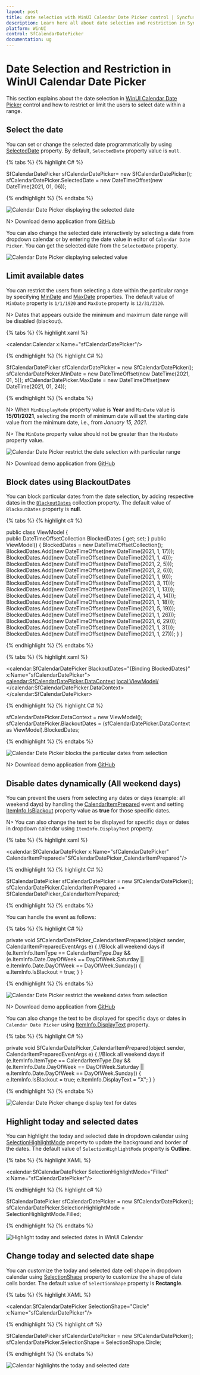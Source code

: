 ```yaml
---
layout: post
title: date selection with WinUI Calendar Date Picker control | Syncfusion
description: Learn here all about date selection and restriction in Syncfusion WinUI Calendar Date Picker control, its elements, and more.
platform: WinUI
control: SfCalendarDatePicker
documentation: ug
---
```


# Date Selection and Restriction in WinUI Calendar Date Picker

This section explains about the date selection in [WinUI Calendar Date Picker](https://www.syncfusion.com/winui-controls/calendar-datepicker) control and how to restrict or limit the users to select date within a range.

## Select the date 

You can set or change the selected date programmatically by using [SelectedDate](https://help.syncfusion.com/cr/winui/Syncfusion.UI.Xaml.Calendar.SfCalendarDatePicker.html#Syncfusion_UI_Xaml_Calendar_SfCalendarDatePicker_SelectedDate) property. By default, `SelectedDate` property value is `null`.

{% tabs %}
{% highlight C# %}

SfCalendarDatePicker sfCalendarDatePicker= new SfCalendarDatePicker();
sfCalendarDatePicker.SelectedDate = new DateTimeOffset(new DateTime(2021, 01, 06));

{% endhighlight %}
{% endtabs %}

![Calendar Date Picker displaying the selected date](Getting-Started_images/Selecteddate.png)

N> Download demo application from [GitHub](https://github.com/SyncfusionExamples/syncfusion-winui-tools-calendardatepicker-examples/blob/main/Samples/Restriction)

You can also change the selected date interactively by selecting a date from dropdown calendar or by entering the date value in editor of `Calendar Date Picker`. You can get the selected date from the `SelectedDate` property.


![Calendar Date Picker displaying selected value](Getting-Started_images/CalendarDatePicker.gif)

## Limit available dates

You can restrict the users from selecting a date within the particular range by specifying [MinDate](https://help.syncfusion.com/cr/winui/Syncfusion.UI.Xaml.Calendar.SfCalendarDatePicker.html#Syncfusion_UI_Xaml_Calendar_SfCalendarDatePicker_MinDate) and [MaxDate](https://help.syncfusion.com/cr/winui/Syncfusion.UI.Xaml.Calendar.SfCalendarDatePicker.html#Syncfusion_UI_Xaml_Calendar_SfCalendarDatePicker_MaxDate) properties. The default value of `MinDate` property is `1/1/1920` and `MaxDate` property is `12/31/2120`.

N> Dates that appears outside the minimum and maximum date range will be disabled (blackout).

{% tabs %}
{% highlight xaml %}

<calendar:Calendar x:Name="sfCalendarDatePicker"/>

{% endhighlight  %}
{% highlight C# %}

SfCalendarDatePicker sfCalendarDatePicker = new SfCalendarDatePicker();
sfCalendarDatePicker.MinDate = new DateTimeOffset(new DateTime(2021, 01, 5));
sfCalendarDatePicker.MaxDate = new DateTimeOffset(new DateTime(2021, 01, 24));

{% endhighlight %}
{% endtabs %}

N> When `MinDisplayMode` property value is **Year** and `MinDate` value is **15/01/2021**, selecting the month of minimum date will set the starting date value from the minimum date, i.e., from *January 15, 2021*.

N> The `MinDate` property value should not be greater than the `MaxDate` property value.

![Calendar Date Picker restrict the date selection with particular range](Getting-Started_images/MinMaxdate.png)

N> Download demo application from [GitHub](https://github.com/SyncfusionExamples/syncfusion-winui-tools-calendardatepicker-examples/blob/main/Samples/Restriction)

## Block dates using BlackoutDates

You can block particular dates from the date selection, by adding respective dates in the [`BlackoutDates`](https://help.syncfusion.com/cr/winui/Syncfusion.UI.Xaml.Calendar.SfCalendarDateRangePicker.html#Syncfusion_UI_Xaml_Calendar_SfCalendarDateRangePicker_BlackoutDates) collection property. The default value of `BlackoutDates` property is **null**.

{% tabs %}
{% highlight c# %}

public class ViewModel
{       
    public DateTimeOffsetCollection BlockedDates { get; set; }
    public ViewModel()
    {
        BlockedDates = new DateTimeOffsetCollection();
        BlockedDates.Add(new DateTimeOffset(new DateTime(2021, 1, 17)));
        BlockedDates.Add(new DateTimeOffset(new DateTime(2021, 1, 4)));
        BlockedDates.Add(new DateTimeOffset(new DateTime(2021, 2, 5)));
        BlockedDates.Add(new DateTimeOffset(new DateTime(2021, 2, 6)));
        BlockedDates.Add(new DateTimeOffset(new DateTime(2021, 1, 9)));
        BlockedDates.Add(new DateTimeOffset(new DateTime(2021, 3, 11)));
        BlockedDates.Add(new DateTimeOffset(new DateTime(2021, 1, 13)));
        BlockedDates.Add(new DateTimeOffset(new DateTime(2021, 4, 14)));
        BlockedDates.Add(new DateTimeOffset(new DateTime(2021, 1, 18)));
        BlockedDates.Add(new DateTimeOffset(new DateTime(2021, 5, 19)));
        BlockedDates.Add(new DateTimeOffset(new DateTime(2021, 1, 26)));
        BlockedDates.Add(new DateTimeOffset(new DateTime(2021, 6, 29)));
        BlockedDates.Add(new DateTimeOffset(new DateTime(2021, 1, 31)));
        BlockedDates.Add(new DateTimeOffset(new DateTime(2021, 1, 27)));
    }
}

{% endhighlight  %}
{% endtabs %}

{% tabs %}
{% highlight xaml %}

<calendar:SfCalendarDatePicker BlackoutDates="{Binding BlockedDates}" 
                     x:Name="sfCalendarDatePicker">
    <calendar:SfCalendarDatePicker.DataContext>
        <local:ViewModel/>
    </calendar:SfCalendarDatePicker.DataContext>
</calendar:SfCalendarDatePicker>

{% endhighlight  %}
{% highlight C# %}

sfCalendarDatePicker.DataContext = new ViewModel();
sfCalendarDatePicker.BlackoutDates = (sfCalendarDatePicker.DataContext as ViewModel).BlockedDates;

{% endhighlight  %}
{% endtabs %}

![Calendar Date Picker blocks the particular dates from selection](Getting-Started_images/BlackoutDates.png)

N> Download demo application from [GitHub](https://github.com/SyncfusionExamples/syncfusion-winui-tools-calendardatepicker-examples/blob/main/Samples/BlockedDates)

## Disable dates dynamically (All weekend days)

You can prevent the users from selecting any dates or days (example: all weekend days) by handling the [CalendarItemPrepared](https://help.syncfusion.com/cr/winui/Syncfusion.UI.Xaml.Calendar.SfCalendarDatePicker.html#Syncfusion_UI_Xaml_Calendar_SfCalendarDatePicker_CalendarItemPrepared) event and setting [ItemInfo.IsBlackout](https://help.syncfusion.com/cr/winui/Syncfusion.UI.Xaml.Calendar.CalendarItemPreparedEventArgs.html#Syncfusion_UI_Xaml_Calendar_CalendarItemPreparedEventArgs_ItemInfo) property value as **true** for those specific dates.

N> You can also change the text to be displayed for specific days or dates in dropdown calendar using `ItemInfo.DisplayText` property.  

{% tabs %}
{% highlight xaml %}

<calendar:SfCalendarDatePicker x:Name="sfCalendarDatePicker"
                               CalendarItemPrepared="SfCalendarDatePicker_CalendarItemPrepared"/>

{% endhighlight %}
{% highlight C# %}

SfCalendarDatePicker sfCalendarDatePicker = new SfCalendarDatePicker();
sfCalendarDatePicker.CalendarItemPrepared += SfCalendarDatePicker_CalendarItemPrepared;

{% endhighlight %}
{% endtabs %}

You can handle the event as follows:

{% tabs %}
{% highlight C# %}

private void SfCalendarDatePicker_CalendarItemPrepared(object sender, CalendarItemPreparedEventArgs e)
{
    //Block all weekend days
    if (e.ItemInfo.ItemType == CalendarItemType.Day &&
        (e.ItemInfo.Date.DayOfWeek == DayOfWeek.Saturday ||
        e.ItemInfo.Date.DayOfWeek == DayOfWeek.Sunday))
    {
        e.ItemInfo.IsBlackout = true;
    }
}

{% endhighlight %}
{% endtabs %}

![Calendar Date Picker restrict the weekend dates from selection](Getting-Started_images/blockweekend.png)

N> Download demo application from [GitHub](https://github.com/SyncfusionExamples/syncfusion-winui-tools-calendardatepicker-examples/blob/main/Samples/BlockedDates)

You can also change the text to be displayed for specific days or dates in `Calendar Date Picker` using [ItemInfo.DisplayText](https://help.syncfusion.com/cr/winui/Syncfusion.UI.Xaml.Calendar.CalendarItemInfo.html#Syncfusion_UI_Xaml_Calendar_CalendarItemInfo_DisplayText) property. 

{% tabs %}
{% highlight C# %}

private void SfCalendarDatePicker_CalendarItemPrepared(object sender, CalendarItemPreparedEventArgs e)
{
    //Block all weekend days
    if (e.ItemInfo.ItemType == CalendarItemType.Day &&
        (e.ItemInfo.Date.DayOfWeek == DayOfWeek.Saturday ||
        e.ItemInfo.Date.DayOfWeek == DayOfWeek.Sunday))
    {
        e.ItemInfo.IsBlackout = true;
        e.ItemInfo.DisplayText = "X";
    }
}

{% endhighlight %}
{% endtabs %}

![Calendar Date Picker change display text for dates](Selection-And-Restriction_images/DisplayText_event.png)

## Highlight today and selected dates

You can highlight the today and selected date in dropdown calendar using [SelectionHighlightMode](https://help.syncfusion.com/cr/winui/Syncfusion.UI.Xaml.Calendar.SfCalendarDatePicker.html#Syncfusion_UI_Xaml_Calendar_SfCalendarDatePicker_SelectionHighlightMode) property to update the background and border of the dates. The default value of `SelectionHighlightMode` property is **Outline**.

{% tabs %}
{% highlight XAML %}

<calendar:SfCalendarDatePicker SelectionHighlightMode="Filled"
                     x:Name="sfCalendarDatePicker"/>

{% endhighlight %}
{% highlight c# %}

SfCalendarDatePicker sfCalendarDatePicker = new SfCalendarDatePicker();
sfCalendarDatePicker.SelectionHighlightMode = SelectionHighlightMode.Filled;

{% endhighlight %}
{% endtabs %}

![Highlight today and selected dates in WinUI Calendar](Selection-And-Restriction_images/selectionHightlightMode.png)

## Change today and selected date shape

 You can customize the today and selected date cell shape in dropdown calendar using [SelectionShape](https://help.syncfusion.com/cr/winui/Syncfusion.UI.Xaml.Calendar.SfCalendarDatePicker.html#Syncfusion_UI_Xaml_Calendar_SfCalendarDatePicker_SelectionShape) property to customize the shape of date cells border. The default value of `SelectionShape` property is **Rectangle**.

{% tabs %}
{% highlight XAML %}

<calendar:SfCalendarDatePicker SelectionShape="Circle"
                     x:Name="sfCalendarDatePicker"/>

{% endhighlight %}
{% highlight c# %}

SfCalendarDatePicker sfCalendarDatePicker = new SfCalendarDatePicker();
sfCalendarDatePicker.SelectionShape = SelectionShape.Circle;

{% endhighlight %}
{% endtabs %}

![Calendar highlights the today and selected date](Selection-And-Restriction_images/selectionshape.png)

